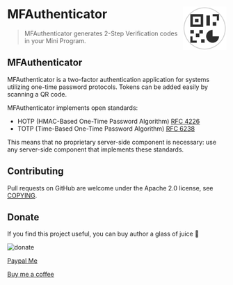 # MFAuthenticator <img align="right" width="100" height="100" src="https://github.com/xiaohuaihuai/MFAuthenticator/raw/main/miniprogram/images/icon.png">

> MFAuthenticator generates 2-Step Verification codes in your Mini Program.

## MFAuthenticator

MFAuthenticator is a two-factor authentication application for systems
utilizing one-time password protocols. Tokens can be added easily by scanning a QR code.

MFAuthenticator implements open standards:

* HOTP (HMAC-Based One-Time Password Algorithm) [RFC 4226](https://www.ietf.org/rfc/rfc4226.txt)
* TOTP (Time-Based One-Time Password Algorithm) [RFC 6238](https://www.ietf.org/rfc/rfc6238.txt)

This means that no proprietary server-side component is necessary: use any server-side component
that implements these standards.

## Contributing

Pull requests on GitHub are welcome under the Apache 2.0 license, see [COPYING](COPYING).

## Donate

If you find this project useful, you can buy author a glass of juice :tropical_drink:

![donate](https://xxx.png)

[Paypal Me](https://www.paypal.me/xxx)

[Buy me a coffee](https://www.buymeacoffee.com/xxx)
